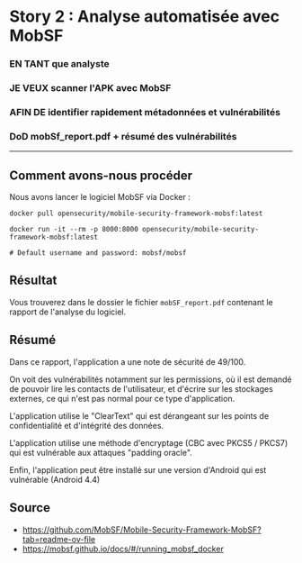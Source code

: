 # Story 2 : Analyse automatisée avec MobSF

### EN TANT que analyste

### JE VEUX scanner l'APK avec MobSF

### AFIN DE identifier rapidement métadonnées et vulnérabilités

### DoD mobSf_report.pdf + résumé des vulnérabilités

---

## Comment avons-nous procéder

Nous avons lancer le logiciel MobSF via Docker :

```
docker pull opensecurity/mobile-security-framework-mobsf:latest

docker run -it --rm -p 8000:8000 opensecurity/mobile-security-framework-mobsf:latest

# Default username and password: mobsf/mobsf
```

## Résultat

Vous trouverez dans le dossier le fichier `mobSF_report.pdf` contenant le rapport de l'analyse du logiciel.

## Résumé

Dans ce rapport, l'application a une note de sécurité de 49/100.

On voit des vulnérabilités notamment sur les permissions, où il est demandé de pouvoir lire les contacts de l'utilisateur, et d'écrire sur les stockages externes, ce qui n'est pas normal pour ce type d'application.

L'application utilise le "ClearText" qui est dérangeant sur les points de confidentialité et d'intégrité des données.

L'application utilise une méthode d'encryptage (CBC avec PKCS5 / PKCS7) qui est vulnérable aux attaques "padding oracle".

Enfin, l'application peut être installé sur une version d'Android qui est vulnérable (Android 4.4)

## Source

- https://github.com/MobSF/Mobile-Security-Framework-MobSF?tab=readme-ov-file
- https://mobsf.github.io/docs/#/running_mobsf_docker